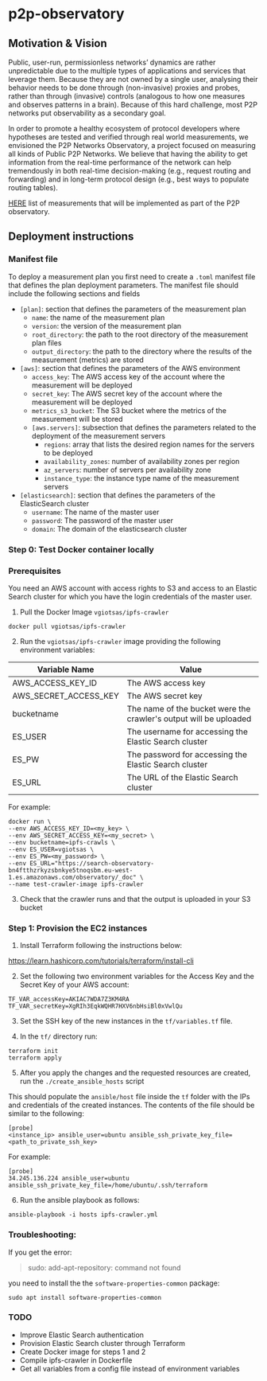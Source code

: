 # p2p-observatory

## Motivation & Vision
Public, user-run, permissionless networks’ dynamics are rather unpredictable due to the multiple types of applications and services that leverage them. Because they are not owned by a single user, analysing their behavior needs to be done through (non-invasive) proxies and probes, rather than through (invasive) controls (analogous to how one measures and observes patterns in a brain). Because of this hard challenge, most P2P networks put observability as a secondary goal.

In order to promote a healthy ecosystem of protocol developers where hypotheses are tested and verified through real world measurements, we envisioned the P2P Networks Observatory,  a project focused on measuring all kinds of Public P2P Networks. We believe that having the ability to get information from the real-time performance of the network can help tremendously in both real-time decision-making (e.g., request routing and forwarding) and in long-term protocol design (e.g., best ways to populate routing tables).

[HERE](RFMs.md) list of measurements that will be implemented as part of the P2P observatory.

## Deployment instructions

### Manifest file

To deploy a measurement plan you first need to create a `.toml` manifest file that defines the plan deployment parameters. 
The manifest file should include the following sections and fields

- `[plan]`: section that defines the parameters of the measurement plan
  - `name`: the name of the measurement plan
  - `version`: the version of the measurement plan
  - `root_directory`: the path to the root directory of the measurement plan files
  - `output_directory`: the path to the directory where the results of the measurement (metrics) are stored
- `[aws]`: section that defines the parameters of the AWS environment
  - `access_key`: The AWS access key of the account where the measurement will be deployed
  - `secret_key`: The AWS secret key of the account where the measurement will be deployed
  - `metrics_s3_bucket`: The S3 bucket where the metrics of the measurement will be stored
  - `[aws.servers]`: subsection that defines the parameters related to the deployment of the measurement servers
    - `regions`: array that lists the desired region names for the servers to be deployed
    - `availability_zones`: number of availability zones per region
    - `az_servers`: number of servers per availability zone
    - `instance_type`: the instance type name of the measurement servers
- `[elasticsearch]`: section that defines the parameters of the ElasticSearch cluster
  - `username`: The name of the master user
  - `password`: The password of the master user
  - `domain`: The domain of the elasticsearch cluster


### Step 0: Test Docker container locally

### Prerequisites

You need an AWS account with access rights to S3 and access to an Elastic Search cluster for which you have the login credentials of the master user.

1. Pull the Docker Image `vgiotsas/ipfs-crawler`

```
docker pull vgiotsas/ipfs-crawler
```

2. Run the `vgiotsas/ipfs-crawler` image providing the following environment variables:

|  Variable Name | Value   |
|---|---|
| AWS_ACCESS_KEY_ID  | The AWS access key   |
| AWS_SECRET_ACCESS_KEY  | The AWS secret key   |
| bucketname  |  The name of the bucket were the crawler's output will be uploaded  |
| ES_USER | The username for accessing the Elastic Search cluster |
| ES_PW   | The password for accessing the Elastic Search cluster |
| ES_URL   | The URL of the Elastic Search cluster |

For example:

```
docker run \
--env AWS_ACCESS_KEY_ID=<my_key> \
--env AWS_SECRET_ACCESS_KEY=<my_secret> \
--env bucketname=ipfs-crawls \
--env ES_USER=vgiotsas \
--env ES_PW=<my_password> \
--env ES_URL="https://search-observatory-bn4ftthzrkyzsbnkye5tnoqsbm.eu-west-1.es.amazonaws.com/observatory/_doc" \
--name test-crawler-image ipfs-crawler
```

3. Check that the crawler runs and that the output is uploaded in your S3 bucket


### Step 1: Provision the EC2 instances

1. Install Terraform following the instructions below:

https://learn.hashicorp.com/tutorials/terraform/install-cli

2. Set the following two environment variables for the Access Key and the Secret Key of your AWS account:

```
TF_VAR_accessKey=AKIAC7WDA7Z3KM4RA
TF_VAR_secretKey=XgRIh3EqkWQHR7HXV6nbHsiBl0xVwlQu
```

3. Set the SSH key of the new instances in the `tf/variables.tf` file.

4. In the `tf/` directory run:

```
terraform init
terraform apply
```

5. After you apply the changes and the requested resources are created, run the `./create_ansible_hosts` script

This should populate the `ansible/host` file inside the `tf` folder with the IPs and credentials of the created instances. 
The contents of the file should be similar to the following:

```
[probe]
<instance_ip> ansible_user=ubuntu ansible_ssh_private_key_file=<path_to_private_ssh_key>
```

For example:

```
[probe]
34.245.136.224 ansible_user=ubuntu ansible_ssh_private_key_file=/home/ubuntu/.ssh/terraform
```

6. Run the ansible playbook as follows:

```
ansible-playbook -i hosts ipfs-crawler.yml
```

### Troubleshooting:

If you get the error:
> sudo: add-apt-repository: command not found

you need to install the the `software-properties-common` package:

`sudo apt install software-properties-common`

### TODO

- Improve Elastic Search authentication
- Provision Elastic Search cluster through Terraform
- Create Docker image for steps 1 and 2
- Compile ipfs-crawler in Dockerfile
- Get all variables from a config file instead of environment variables
